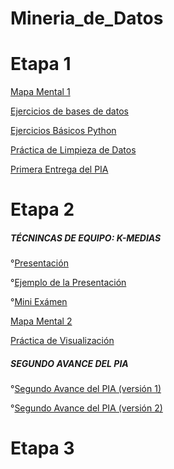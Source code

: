 # Mineria_de_Datos
# Etapa 1
[Mapa Mental 1](https://github.com/VanessaCedillo19/Mineria_de_Datos/blob/main/Aplicaciones%20de%20la%20Miner%C3%ADa%20de%20Datos.png)

[Ejercicios de bases de datos](https://github.com/OrlandoC98/MineriaDeDatos_FCFM/blob/main/Ej1_BasesDatos_Equipo_6.pdf)

[Ejercicios Básicos Python](https://github.com/VanessaCedillo19/Mineria_de_Datos/blob/main/Ej_Python_1854568.ipynb)

[Práctica de Limpieza de Datos](https://github.com/antoniolozz/Mineria-de-datos/blob/main/Ej_Limpieza_Equipo6.ipynb)

[Primera Entrega del PIA](https://github.com/OrlandoC98/MineriaDeDatos_FCFM/blob/main/Avance1_PIA_Equipo6.ipynb)
# Etapa 2
##### TÉCNINCAS DE EQUIPO: K-MEDIAS

°[Presentación](https://github.com/OrlandoC98/MineriaDeDatos_FCFM/blob/main/Presentaci%C3%B3n_K-Medias_Equipo-6.pdf)

°[Ejemplo de la Presentación](https://github.com/VanessaCedillo19/Mineria_de_Datos/blob/main/Kmedias.ipynb) 

°[Mini Exámen](https://github.com/OrlandoC98/MineriaDeDatos_FCFM/blob/main/Calificaci%C3%B3n_K-Medias_Equipo-6.pdf) 

[Mapa Mental 2](https://github.com/VanessaCedillo19/Mineria_de_Datos/blob/main/MapaMental_2_1854568.pdf)

[Práctica de Visualización](https://github.com/antoniolozz/Mineria-de-datos/blob/main/Visualizaci%C3%B3n_Equipo6.ipynb)

##### SEGUNDO AVANCE DEL PIA

°[Segundo Avance del PIA (versión 1)](https://github.com/OrlandoC98/MineriaDeDatos_FCFM/blob/main/AvancePIA_II_Grupo003_Equipo6.ipynb)

°[Segundo Avance del PIA (versión 2)](https://github.com/OrlandoC98/MineriaDeDatos_FCFM/blob/main/AvancePIA_II_Grupo003_Equipo6_V2.ipynb)

# Etapa 3

